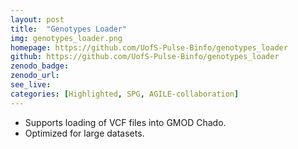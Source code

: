 ```yaml
---
layout: post
title:  "Genotypes Loader"
img: genotypes_loader.png
homepage: https://github.com/UofS-Pulse-Binfo/genotypes_loader
github: https://github.com/UofS-Pulse-Binfo/genotypes_loader
zenodo_badge:
zenodo_url:
see_live:
categories: [Highlighted, SPG, AGILE-collaboration]
---
```


* Supports loading of VCF files into GMOD Chado.
* Optimized for large datasets.
